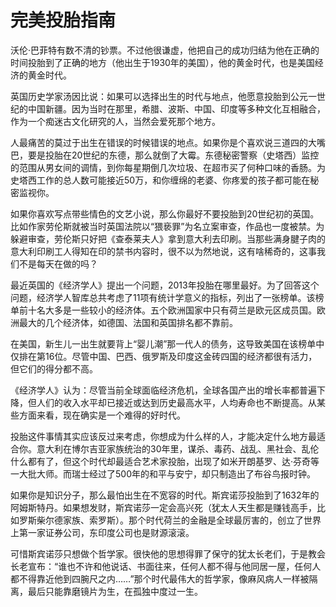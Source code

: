 # 完美投胎指南

沃伦·巴菲特有数不清的钞票。不过他很谦虚，他把自己的成功归结为他在正确的时间投胎到了正确的地方（他出生于1930年的美国），他的黄金时代，也是美国经济的黄金时代。

英国历史学家汤因比说：如果可以选择出生的时代与地点，他愿意投胎到公元一世纪的中国新疆。因为当时在那里，希腊、波斯、中国、印度等多种文化互相融合，作为一个痴迷古文化研究的人，当然会爱死那个地方。

人最痛苦的莫过于出生在错误的时候错误的地点。如果你是个喜欢说三道四的大嘴巴，要是投胎在20世纪的东德，那么就倒了大霉。东德秘密警察（史塔西）监控的范围从男女间的调情，到你每星期倒几次垃圾、在超市买了何种口味的香肠。为史塔西工作的总人数可能接近50万，和你缠绵的老婆、你疼爱的孩子都可能在秘密监视你。

如果你喜欢写点带些情色的文艺小说，那么你最好不要投胎到20世纪初的英国。比如作家劳伦斯就被当时英国法院以“猥亵罪”为名立案审查，作品也一度被禁。为躲避审查，劳伦斯只好把《查泰莱夫人》拿到意大利去印刷。当那些满身腱子肉的意大利印刷工人得知在印的禁书内容时，很不以为然地说，这有啥稀奇的，这事我们不是每天在做的吗？

最近英国的《经济学人》提出一个问题，2013年投胎在哪里最好。为了回答这个问题，经济学人智库总共考虑了11项有统计学意义的指标，列出了一张榜单。该榜单前十名大多是一些较小的经济体。五个欧洲国家中只有荷兰是欧元区成员国。欧洲最大的几个经济体，如德国、法国和英国排名都不靠前。

在美国，新生儿一出生就要背上“婴儿潮”那一代人的债务，这导致美国在该榜单中仅排在第16位。尽管中国、巴西、俄罗斯及印度这金砖四国的经济都很有活力，但它们的得分都不高。

《经济学人》认为：尽管当前全球面临经济危机，全球各国产出的增长率都普遍下降，但人们的收入水平却已接近或达到历史最高水平，人均寿命也不断提高。从某些方面来看，现在确实是一个难得的好时代。

投胎这件事情其实应该反过来考虑，你想成为什么样的人，才能决定什么地方最适合你。意大利在博尔吉亚家族统治的30年里，谋杀、毒药、战乱、黑社会、乱伦什么都有了，但这个时代却最适合艺术家投胎，出现了如米开朗基罗、达·芬奇等一大批大师。而瑞士经过了500年的和平与安宁，却只制造出了布谷鸟报时钟。

如果你是知识分子，那么最怕出生在不宽容的时代。斯宾诺莎投胎到了1632年的阿姆斯特丹。如果想发财，斯宾诺莎一定会高兴死（犹太人天生都是赚钱高手，比如罗斯柴尔德家族、索罗斯）。那个时代荷兰的金融是全球最厉害的，创立了世界上第一家证券公司，东印度公司也是财源滚滚。

可惜斯宾诺莎只想做个哲学家。很快他的思想得罪了保守的犹太长老们，于是教会长老宣布：“谁也不许和他说话、书面往来，任何人都不得与他同居一屋，任何人都不得靠近他到四腕尺之内……”那个时代最伟大的哲学家，像麻风病人一样被隔离，最后只能靠磨镜片为生，在孤独中度过一生。